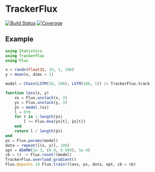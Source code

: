 # TrackerFlux

[![Build Status](https://github.com/AStupidBear/TrackerFlux.jl/workflows/CI/badge.svg)](https://github.com/AStupidBear/TrackerFlux.jl/actions)
[![Coverage](https://codecov.io/gh/AStupidBear/TrackerFlux.jl/branch/master/graph/badge.svg)](https://codecov.io/gh/AStupidBear/TrackerFlux.jl)

## Example

```julia
using Statistics
using TrackerFlux
using Flux

x = randn(Float32, 10, 1, 100)
y = mean(x, dims = 1)

model = Chain(LSTM(10, 100), LSTM(100, 1)) |> TrackerFlux.track

function loss(x, y)
    xs = Flux.unstack(x, 3)
    ys = Flux.unstack(y, 3)
    ŷs = model.(xs)
    l = 0f0
    for t in 1:length(ŷs)
        l += Flux.mse(ys[t], ŷs[t])
    end
    return l / length(ŷs)
end
ps = Flux.params(model)
data = repeat([(x, y)], 100)
opt = ADAMW(1e-3, (0.9, 0.999), 1e-4)
cb = () -> Flux.reset!(model)
TrackerFlux.overload_gradient()
Flux.@epochs 10 Flux.train!(loss, ps, data, opt, cb = cb)
```
